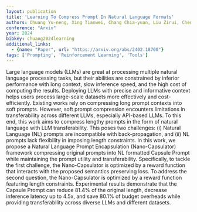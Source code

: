 ```yaml
---
layout: publication
title: 'Learning To Compress Prompt In Natural Language Formats'
authors: Chuang Yu-neng, Xing Tianwei, Chang Chia-yuan, Liu Zirui, Chen Xun, Hu Xia
conference: "Arxiv"
year: 2024
bibkey: chuang2024learning
additional_links:
  - {name: "Paper", url: "https://arxiv.org/abs/2402.18700"}
tags: ['Prompting', 'Reinforcement Learning', 'Tools']
---
```

Large language models (LLMs) are great at processing multiple natural language processing tasks, but their abilities are constrained by inferior performance with long context, slow inference speed, and the high cost of computing the results. Deploying LLMs with precise and informative context helps users process large-scale datasets more effectively and cost-efficiently. Existing works rely on compressing long prompt contexts into soft prompts. However, soft prompt compression encounters limitations in transferability across different LLMs, especially API-based LLMs. To this end, this work aims to compress lengthy prompts in the form of natural language with LLM transferability. This poses two challenges: (i) Natural Language (NL) prompts are incompatible with back-propagation, and (ii) NL prompts lack flexibility in imposing length constraints. In this work, we propose a Natural Language Prompt Encapsulation (Nano-Capsulator) framework compressing original prompts into NL formatted Capsule Prompt while maintaining the prompt utility and transferability. Specifically, to tackle the first challenge, the Nano-Capsulator is optimized by a reward function that interacts with the proposed semantics preserving loss. To address the second question, the Nano-Capsulator is optimized by a reward function featuring length constraints. Experimental results demonstrate that the Capsule Prompt can reduce 81.4&#37; of the original length, decrease inference latency up to 4.5x, and save 80.1&#37; of budget overheads while providing transferability across diverse LLMs and different datasets.
